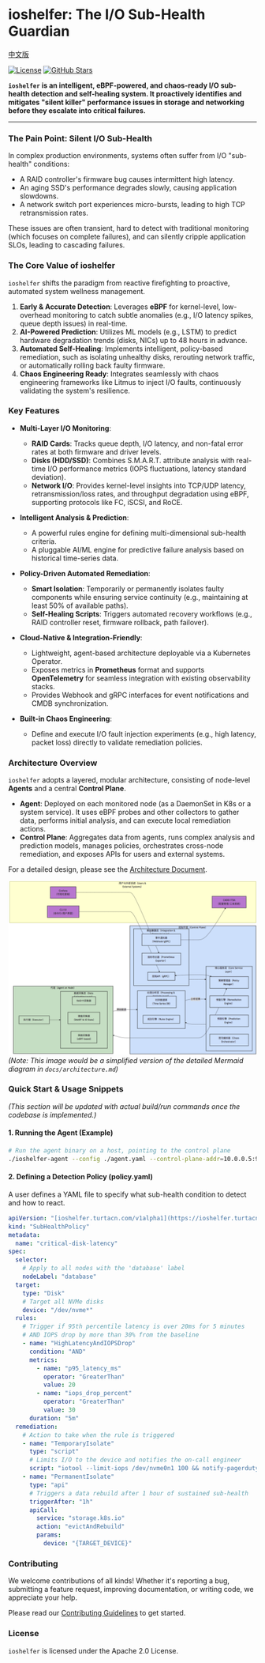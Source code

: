 # ioshelfer: The I/O Sub-Health Guardian

[中文版](./README-zh.md)

[![License](https://img.shields.io/badge/License-Apache%202.0-blue.svg)](https://opensource.org/licenses/Apache-2.0)
[![GitHub Stars](https://img.shields.io/github/stars/turtacn/ioshelfer.svg?style=social&label=Star)](https://github.com/turtacn/ioshelfer)

**`ioshelfer` is an intelligent, eBPF-powered, and chaos-ready I/O sub-health detection and self-healing system. It proactively identifies and mitigates "silent killer" performance issues in storage and networking before they escalate into critical failures.**

---

### The Pain Point: Silent I/O Sub-Health

In complex production environments, systems often suffer from I/O "sub-health" conditions:
- A RAID controller's firmware bug causes intermittent high latency.
- An aging SSD's performance degrades slowly, causing application slowdowns.
- A network switch port experiences micro-bursts, leading to high TCP retransmission rates.

These issues are often transient, hard to detect with traditional monitoring (which focuses on complete failures), and can silently cripple application SLOs, leading to cascading failures.

### The Core Value of ioshelfer

`ioshelfer` shifts the paradigm from reactive firefighting to proactive, automated system wellness management.

1.  **Early & Accurate Detection**: Leverages **eBPF** for kernel-level, low-overhead monitoring to catch subtle anomalies (e.g., I/O latency spikes, queue depth issues) in real-time.
2.  **AI-Powered Prediction**: Utilizes ML models (e.g., LSTM) to predict hardware degradation trends (disks, NICs) up to 48 hours in advance.
3.  **Automated Self-Healing**: Implements intelligent, policy-based remediation, such as isolating unhealthy disks, rerouting network traffic, or automatically rolling back faulty firmware.
4.  **Chaos Engineering Ready**: Integrates seamlessly with chaos engineering frameworks like Litmus to inject I/O faults, continuously validating the system's resilience.

### Key Features

-   **Multi-Layer I/O Monitoring**:
    -   **RAID Cards**: Tracks queue depth, I/O latency, and non-fatal error rates at both firmware and driver levels.
    -   **Disks (HDD/SSD)**: Combines S.M.A.R.T. attribute analysis with real-time I/O performance metrics (IOPS fluctuations, latency standard deviation).
    -   **Network I/O**: Provides kernel-level insights into TCP/UDP latency, retransmission/loss rates, and throughput degradation using eBPF, supporting protocols like FC, iSCSI, and RoCE.

-   **Intelligent Analysis & Prediction**:
    -   A powerful rules engine for defining multi-dimensional sub-health criteria.
    -   A pluggable AI/ML engine for predictive failure analysis based on historical time-series data.

-   **Policy-Driven Automated Remediation**:
    -   **Smart Isolation**: Temporarily or permanently isolates faulty components while ensuring service continuity (e.g., maintaining at least 50% of available paths).
    -   **Self-Healing Scripts**: Triggers automated recovery workflows (e.g., RAID controller reset, firmware rollback, path failover).

-   **Cloud-Native & Integration-Friendly**:
    -   Lightweight, agent-based architecture deployable via a Kubernetes Operator.
    -   Exposes metrics in **Prometheus** format and supports **OpenTelemetry** for seamless integration with existing observability stacks.
    -   Provides Webhook and gRPC interfaces for event notifications and CMDB synchronization.

-   **Built-in Chaos Engineering**:
    -   Define and execute I/O fault injection experiments (e.g., high latency, packet loss) directly to validate remediation policies.

### Architecture Overview

`ioshelfer` adopts a layered, modular architecture, consisting of node-level **Agents** and a central **Control Plane**.

-   **Agent**: Deployed on each monitored node (as a DaemonSet in K8s or a system service). It uses eBPF probes and other collectors to gather data, performs initial analysis, and can execute local remediation actions.
-   **Control Plane**: Aggregates data from agents, runs complex analysis and prediction models, manages policies, orchestrates cross-node remediation, and exposes APIs for users and external systems.

For a detailed design, please see the [Architecture Document](./docs/architecture.md).

![架构图](docs/images/architecture_overview.png)
*(Note: This image would be a simplified version of the detailed Mermaid diagram in `docs/architecture.md`)*

### Quick Start & Usage Snippets

*(This section will be updated with actual build/run commands once the codebase is implemented.)*

#### 1. Running the Agent (Example)

```bash
# Run the agent binary on a host, pointing to the control plane
./ioshelfer-agent --config ./agent.yaml --control-plane-addr=10.0.0.5:9090
````

#### 2\. Defining a Detection Policy (policy.yaml)

A user defines a YAML file to specify what sub-health condition to detect and how to react.

```yaml
apiVersion: "[ioshelfer.turtacn.com/v1alpha1](https://ioshelfer.turtacn.com/v1alpha1)"
kind: "SubHealthPolicy"
metadata:
  name: "critical-disk-latency"
spec:
  selector:
    # Apply to all nodes with the 'database' label
    nodeLabel: "database"
  target:
    type: "Disk"
    # Target all NVMe disks
    device: "/dev/nvme*"
  rules:
    # Trigger if 95th percentile latency is over 20ms for 5 minutes
    # AND IOPS drop by more than 30% from the baseline
    - name: "HighLatencyAndIOPSDrop"
      condition: "AND"
      metrics:
        - name: "p95_latency_ms"
          operator: "GreaterThan"
          value: 20
        - name: "iops_drop_percent"
          operator: "GreaterThan"
          value: 30
      duration: "5m"
  remediation:
    # Action to take when the rule is triggered
    - name: "TemporaryIsolate"
      type: "script"
      # Limits I/O to the device and notifies the on-call engineer
      script: "iotool --limit-iops /dev/nvme0n1 100 && notify-pagerduty --key 'CRITICAL_DISK_LATENCY' --details 'Device /dev/nvme0n1 is sub-healthy'"
    - name: "PermanentIsolate"
      type: "api"
      # Triggers a data rebuild after 1 hour of sustained sub-health
      triggerAfter: "1h"
      apiCall:
        service: "storage.k8s.io"
        action: "evictAndRebuild"
        params:
          device: "{TARGET_DEVICE}"
```

### Contributing

We welcome contributions of all kinds\! Whether it's reporting a bug, submitting a feature request, improving documentation, or writing code, we appreciate your help.

Please read our [Contributing Guidelines](./CONTRIBUTING.md) to get started.

### License

`ioshelfer` is licensed under the Apache 2.0 License.